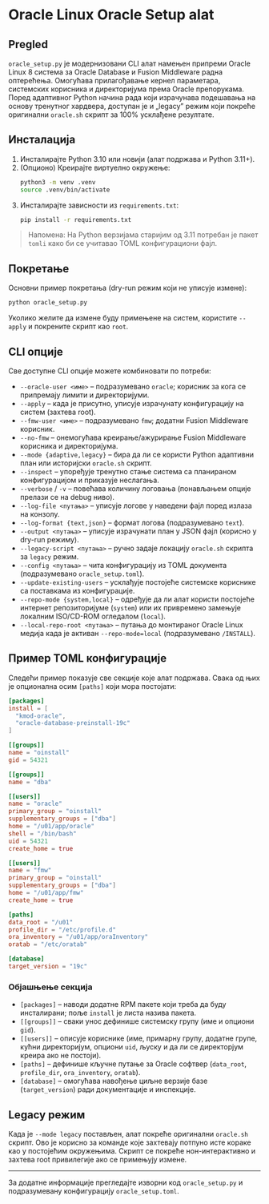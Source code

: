 # Oracle Linux Oracle Setup alat

## Pregled

`oracle_setup.py` је модернизовани CLI алат намењен припреми Oracle Linux 8 система за Oracle Database и Fusion Middleware радна оптерећења. Омогућава прилагођавање кернел параметара, системских корисника и директоријума према Oracle препорукама. Поред адаптивног Python начина рада који израчунава подешавања на основу тренутног хардвера, доступан је и „legacy” режим који покреће оригинални `oracle.sh` скрипт за 100% усклађене резултате.

## Инсталација

1. Инсталирајте Python 3.10 или новији (алат подржава и Python 3.11+).
2. (Опционо) Креирајте виртуелно окружење:
   ```bash
   python3 -m venv .venv
   source .venv/bin/activate
   ```
3. Инсталирајте зависности из `requirements.txt`:
   ```bash
   pip install -r requirements.txt
   ```

> Напомена: На Python верзијама старијим од 3.11 потребан је пакет `tomli` како би се учитавао TOML конфигурациони фајл.

## Покретање

Основни пример покретања (dry-run режим који не уписује измене):

```bash
python oracle_setup.py
```

Уколико желите да измене буду примењене на систем, користите `--apply` и покрените скрипт као `root`.

## CLI опције

Све доступне CLI опције можете комбиновати по потреби:

- `--oracle-user <име>` – подразумевано `oracle`; корисник за кога се припремају лимити и директоријуми.
- `--apply` – када је присутно, уписује израчунату конфигурацију на систем (захтева root).
- `--fmw-user <име>` – подразумевано `fmw`; додатни Fusion Middleware корисник.
- `--no-fmw` – онемогућава креирање/ажурирање Fusion Middleware корисника и директоријума.
- `--mode {adaptive,legacy}` – бира да ли се користи Python адаптивни план или историјски `oracle.sh` скрипт.
- `--inspect` – упоређује тренутно стање система са планираном конфигурацијом и приказује неслагања.
- `--verbose` / `-v` – повећава количину логовања (понављањем опције прелази се на debug ниво).
- `--log-file <путања>` – уписује логове у наведени фајл поред излаза на конзолу.
- `--log-format {text,json}` – формат логова (подразумевано `text`).
- `--output <путања>` – уписује израчунати план у JSON фајл (корисно у dry-run режиму).
- `--legacy-script <путања>` – ручно задаје локацију `oracle.sh` скрипта за `legacy` режим.
- `--config <путања>` – чита конфигурацију из TOML документа (подразумевано `oracle_setup.toml`).
- `--update-existing-users` – усклађује постојеће системске кориснике са поставкама из конфигурације.
- `--repo-mode {system,local}` – одређује да ли алат користи постојеће интернет репозиторијуме (`system`) или их привремено замењује локалним ISO/CD-ROM огледалом (`local`).
- `--local-repo-root <путања>` – путања до монтираног Oracle Linux медија када је активан `--repo-mode=local` (подразумевано `/INSTALL`).

## Пример TOML конфигурације

Следећи пример показује све секције које алат подржава. Свака од њих је опционална осим `[paths]` који мора постојати:

```toml
[packages]
install = [
  "kmod-oracle",
  "oracle-database-preinstall-19c"
]

[[groups]]
name = "oinstall"
gid = 54321

[[groups]]
name = "dba"

[[users]]
name = "oracle"
primary_group = "oinstall"
supplementary_groups = ["dba"]
home = "/u01/app/oracle"
shell = "/bin/bash"
uid = 54321
create_home = true

[[users]]
name = "fmw"
primary_group = "oinstall"
supplementary_groups = ["dba"]
home = "/u01/app/fmw"
create_home = true

[paths]
data_root = "/u01"
profile_dir = "/etc/profile.d"
ora_inventory = "/u01/app/oraInventory"
oratab = "/etc/oratab"

[database]
target_version = "19c"
```

### Објашњење секција

- `[packages]` – наводи додатне RPM пакете који треба да буду инсталирани; поље `install` је листа назива пакета.
- `[[groups]]` – сваки унос дефинише системску групу (име и опциони `gid`).
- `[[users]]` – описује кориснике (име, примарну групу, додатне групе, кућни директоријум, опциони `uid`, љуску и да ли се директорјум креира ако не постоји).
- `[paths]` – дефинише кључне путање за Oracle софтвер (`data_root`, `profile_dir`, `ora_inventory`, `oratab`).
- `[database]` – омогућава навођење циљне верзије базе (`target_version`) ради документације и инспекције.

## Legacy режим

Када је `--mode legacy` постављен, алат покреће оригинални `oracle.sh` скрипт. Ово је корисно за команде које захтевају потпуно исте кораке као у постојећим окружењима. Скрипт се покреће нон-интерактивно и захтева root привилегије ако се примењују измене.

---

За додатне информације прегледајте изворни код `oracle_setup.py` и подразумевану конфигурацију `oracle_setup.toml`.
